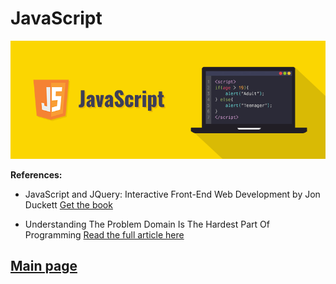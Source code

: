 
# JavaScript

![JS](Images201/js.png)

**References:**

- JavaScript and JQuery: Interactive Front-End Web Development
by Jon Duckett [Get the book](https://www.amazon.com/JavaScript-JQuery-Interactive-Front-End-Development/dp/1118531647)

- Understanding The Problem Domain Is The Hardest Part Of Programming [Read the full article here](https://simpleprogrammer.com/understanding-the-problem-domain-is-the-hardest-part-of-programming/)

## [Main page](https://amjadmesmar.github.io/reading-notes/)